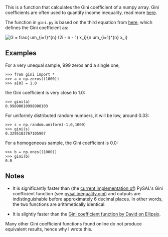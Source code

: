 This is a function that calculates the Gini coefficient of a numpy array. Gini coefficients are often used to quantify income inequality, read more [here](http://www.statsdirect.com/help/default.htm#nonparametric_methods/gini.htm).

The function in `gini.py` is based on the third equation from [here](http://www.statsdirect.com/help/default.htm#nonparametric_methods/gini.htm), which defines the Gini coefficient as:

![G = frac{ um_{i=1}^{n} (2i - n - 1) x_i}{n  um_{i=1}^{n} x_i}](https://github.com/oliviaguest/gini/raw/master/gini.png "Gini equation")

## Examples

For a very unequal sample, 999 zeros and a single one,

```
>>> from gini import *
>>> a = np.zeros((1000))
>>> a[0] = 1.0
```

the Gini coefficient is very close to 1.0:

```
>>> gini(a)
0.99890010998900103
```

For uniformly distributed random numbers, it will be low, around 0.33:

```
>>> s = np.random.uniform(-1,0,1000)
>>> gini(s)
0.3295183767105907
```

For a homogeneous sample, the Gini coefficient is 0.0:

```
>>> b = np.ones((1000))
>>> gini(b)
0.0
```

## Notes

- It is significantly faster than (the [current implementation of](https://github.com/pysal/pysal/issues/855)) PySAL's Gini coefficient function (see [pysal.inequality.gini](http://pysal.readthedocs.io/en/latest/_modules/pysal/inequality/gini.html)) and outputs are indistinguishable before approximately 6 decimal places. In other words, the two functions are arithmetically identical.

- It is slightly faster than the [Gini coefficient function by David on Ellipsix](http://www.ellipsix.net/blog/2012/11/the-gini-coefficient-for-distribution-inequality.html).

Many other Gini coefficient functions found online do not produce equivalent results, hence why I wrote this.
